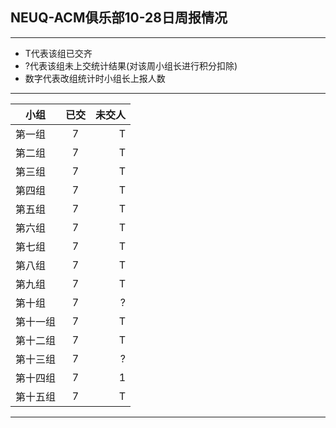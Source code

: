 ## NEUQ-ACM俱乐部10-28日周报情况
---
- T代表该组已交齐
- ?代表该组未上交统计结果(对该周小组长进行积分扣除)
- 数字代表改组统计时小组长上报人数
--- 

| 小组 | 已交 | 未交人 | 
| - | :-: | -: |
| 第一组   | 7  |  T  |
| 第二组   | 7  |  T |
| 第三组   | 7  |  T |
| 第四组   | 7  |  T |
| 第五组   | 7  |  T |
| 第六组   | 7  | T  |
| 第七组   | 7  | T  |
| 第八组   | 7  | T  |
| 第九组   | 7  | T  |
| 第十组   | 7  | ?  |
| 第十一组 | 7  | T   |
| 第十二组 | 7  | T   |
| 第十三组 | 7  | ? |
| 第十四组 | 7  | 1  |
| 第十五组 | 7  | T   |
---